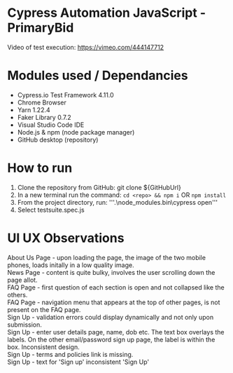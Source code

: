 # Cypress Automation JavaScript - PrimaryBid

Video of test execution: https://vimeo.com/444147712

# Modules used / Dependancies
- Cypress.io Test Framework 4.11.0
- Chrome Browser
- Yarn 1.22.4
- Faker Library 0.7.2
- Visual Studio Code IDE
- Node.js & npm (node package manager)
- GitHub desktop (repository)

# How to run
1. Clone the repository from GitHub:  git clone ${GitHubUrl}
2. In a new terminal run the command:  ```cd <repo> && npm i```    OR    ```npm install```
3. From the project directory, run:  '''.\node_modules\.bin\cypress open'''
4. Select testsuite.spec.js
 
# UI UX Observations
About Us Page - upon loading the page, the image of the two mobile phones, loads initally in a low quality image. <br>
News Page - content is quite bulky, involves the user scrolling down the page allot.<br>
FAQ Page - first question of each section is open and not collapsed like the others.<br>
FAQ Page - navigation menu that appears at the top of other pages, is not present on the FAQ page.<br>
Sign Up - validation errors could display dynamically and not only upon submission.<br>
Sign Up - enter user details page, name, dob etc. The text box overlays the labels. On the other email/password sign up page, the label is within the box. Inconsistent design.<br>
Sign Up - terms and policies link is missing.<br>
Sign Up - text for 'Sign up' inconsistent 'Sign Up'<br>



 
